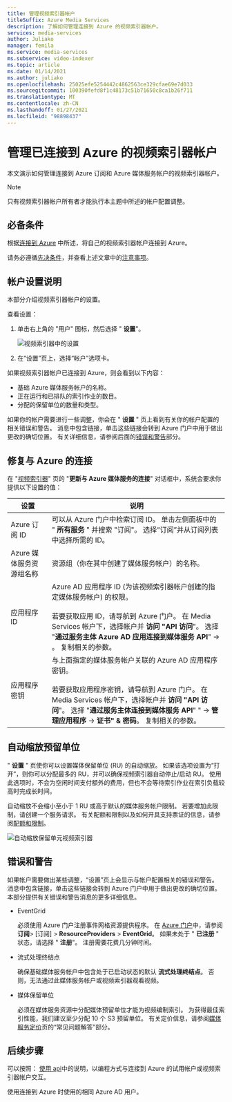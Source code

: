 ```yaml
---
title: 管理视频索引器帐户
titleSuffix: Azure Media Services
description: 了解如何管理连接到 Azure 的视频索引器帐户。
services: media-services
author: Juliako
manager: femila
ms.service: media-services
ms.subservice: video-indexer
ms.topic: article
ms.date: 01/14/2021
ms.author: juliako
ms.openlocfilehash: 25025efe5254442c4862563ce329cfae69e7d033
ms.sourcegitcommit: 100390fefd8f1c48173c51b71650c8ca1b26f711
ms.translationtype: MT
ms.contentlocale: zh-CN
ms.lasthandoff: 01/27/2021
ms.locfileid: "98898437"
---
```

# <a name="manage-a-video-indexer-account-connected-to-azure"></a>管理已连接到 Azure 的视频索引器帐户

本文演示如何管理连接到 Azure 订阅和 Azure 媒体服务帐户的视频索引器帐户。

> [!NOTE]
> 只有视频索引器帐户所有者才能执行本主题中所述的帐户配置调整。

## <a name="prerequisites"></a>必备条件

根据[连接到 Azure](connect-to-azure.md) 中所述，将自己的视频索引器帐户连接到 Azure。

请务必遵循[先决条件](connect-to-azure.md#prerequisites-for-connecting-to-azure)，并查看上述文章中的[注意事项](connect-to-azure.md#azure-media-services-considerations)。

## <a name="examine-account-settings"></a>帐户设置说明

本部分介绍视频索引器帐户的设置。

查看设置：

1. 单击右上角的 "用户" 图标，然后选择 " **设置**"。

    ![视频索引器中的设置](./media/manage-account-connected-to-azure/select-settings.png)

2. 在“设置”页上，选择“帐户”选项卡。

如果视频索引器帐户已连接到 Azure，则会看到以下内容：

* 基础 Azure 媒体服务帐户的名称。
* 正在运行和已排队的索引作业的数目。
* 分配的保留单位的数量和类型。

如果你的帐户需要进行一些调整，你会在 " **设置** " 页上看到有关你的帐户配置的相关错误和警告。 消息中包含链接，单击这些链接会转到 Azure 门户中用于做出更改的确切位置。 有关详细信息，请参阅后面的[错误和警告](#errors-and-warnings)部分。

## <a name="repair-the-connection-to-azure"></a>修复与 Azure 的连接

在 "[视频索引器](https://www.videoindexer.ai/)" 页的 "**更新与 Azure 媒体服务的连接**" 对话框中，系统会要求你提供以下设置的值：

|设置|说明|
|---|---|
|Azure 订阅 ID|可以从 Azure 门户中检索订阅 ID。 单击左侧面板中的 " **所有服务** " 并搜索 "订阅"。 选择“订阅”并从订阅列表中选择所需的 ID。|
|Azure 媒体服务资源组名称|资源组（你在其中创建了媒体服务帐户）的名称。|
|应用程序 ID|Azure AD 应用程序 ID (为该视频索引器帐户创建的指定媒体服务帐户) 的权限。 <br/><br/>若要获取应用 ID，请导航到 Azure 门户。 在 Media Services 帐户下，选择帐户并 **访问 "API 访问**"。 选择 "**通过服务主体 Azure AD 应用连接到媒体服务 API**"  ->  。 复制相关的参数。|
|应用程序密钥|与上面指定的媒体服务帐户关联的 Azure AD 应用程序密钥。 <br/><br/>若要获取应用程序密钥，请导航到 Azure 门户。 在 Media Services 帐户下，选择帐户并 **访问 "API 访问**"。 选择 "**通过服务主体连接到媒体服务 API**" "  ->  **管理应用程序**  ->  **证书" & 密码**。 复制相关的参数。|

## <a name="autoscale-reserved-units"></a>自动缩放预留单位

" **设置** " 页使你可以设置媒体保留单位 (RU) 的自动缩放。 如果该选项设置为“打开”，则你可以分配最多的 RU，并可以确保视频索引器自动停止/启动 RU。 使用此选项时，不会为空闲时间支付额外的费用，但也不会等待索引作业在索引负载较高时完成长时间。

自动缩放不会缩小至小于 1 RU 或高于默认的媒体服务帐户限制。 若要增加此限制，请创建一个服务请求。 有关配额和限制以及如何开具支持票证的信息，请参阅[配额和限制](../../media-services/previous/media-services-quotas-and-limitations.md)。

![自动缩放保留单元视频索引器](./media/manage-account-connected-to-azure/autoscale-reserved-units.png)

## <a name="errors-and-warnings"></a>错误和警告

如果帐户需要做出某些调整，“设置”页上会显示与帐户配置相关的错误和警告。 消息中包含链接，单击这些链接会转到 Azure 门户中用于做出更改的确切位置。 本部分提供有关错误和警告消息的更多详细信息。

* EventGrid

    必须使用 Azure 门户注册事件网格资源提供程序。 在 [Azure 门户](https://portal.azure.com/)中，请参阅 **订阅**> [订阅] > **ResourceProviders**  >  **EventGrid**。 如果未处于 " **已注册** " 状态，请选择 " **注册**"。 注册需要花费几分钟时间。

* 流式处理终结点

    确保基础媒体服务帐户中包含处于已启动状态的默认 **流式处理终结点**。 否则，无法通过此媒体服务帐户或视频索引器观看视频。

* 媒体保留单位

    必须在媒体服务资源中分配媒体预留单位才能为视频编制索引。 为获得最佳索引性能，我们建议至少分配 10 个 S3 预留单位。 有关定价信息，请参阅[媒体服务定价](https://azure.microsoft.com/pricing/details/media-services/)页的“常见问题解答”部分。

## <a name="next-steps"></a>后续步骤

可以按照： [使用 api](video-indexer-use-apis.md)中的说明，以编程方式与连接到 Azure 的试用帐户或视频索引器帐户交互。

使用连接到 Azure 时使用的相同 Azure AD 用户。
